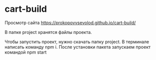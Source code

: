 # cart-build

Просмотр сайта
https://prokopovvsevolod.github.io/cart-build/

В папке project хранятся файлы проекта.

Чтобы запустить проект, нужно скачать папку project. В терминале написать команду npm i. После установки пакета запускаем проект командой npm start
